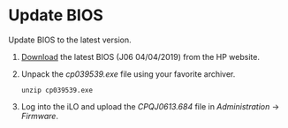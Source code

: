 # Update BIOS

Update BIOS to the latest version.

1. [Download](https://support.hpe.com/connect/s/softwaredetails?language=en_US&softwareId=MTX_d672a3320ad444e2befecff003) the latest BIOS (J06 04/04/2019) from the HP website.

2. Unpack the _cp039539.exe_ file using your favorite archiver.

   ```console
   unzip cp039539.exe
   ```

3. Log into the iLO and upload the _CPQJ0613.684_ file in _Administration_ → _Firmware_.
